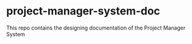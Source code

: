 # project-manager-system-doc
This repo contains the designing documentation of the Project Manager System
